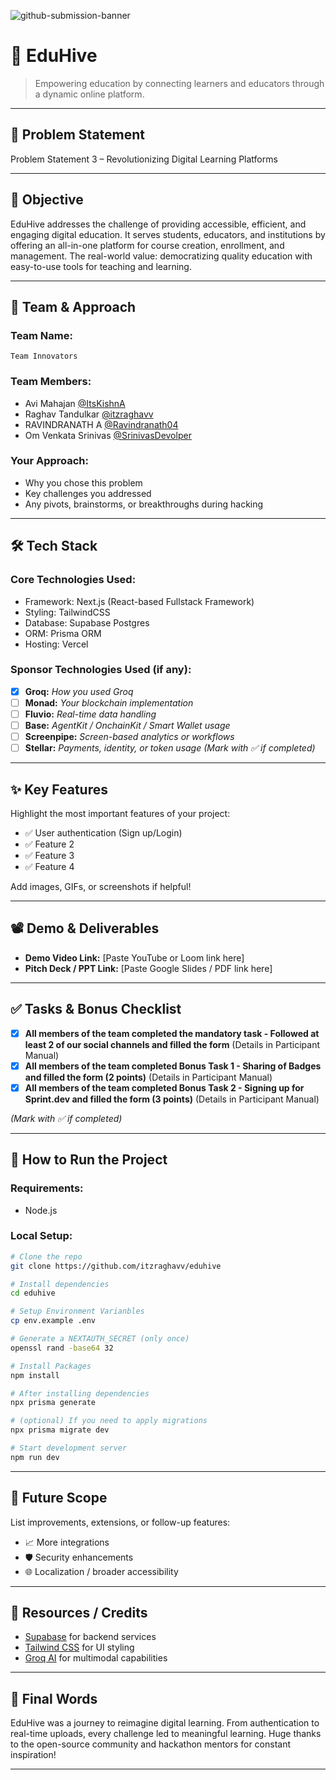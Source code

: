 ![github-submission-banner](https://github.com/user-attachments/assets/a1493b84-e4e2-456e-a791-ce35ee2bcf2f)

# 🚀  EduHive

> Empowering education by connecting learners and educators through a dynamic online platform.

---

## 📌 Problem Statement

Problem Statement 3 – Revolutionizing Digital Learning Platforms

---

## 🎯 Objective

EduHive addresses the challenge of providing accessible, efficient, and engaging digital education.
It serves students, educators, and institutions by offering an all-in-one platform for course creation, enrollment, and management.
The real-world value: democratizing quality education with easy-to-use tools for teaching and learning.

---

## 🧠 Team & Approach

### Team Name:  
`Team Innovators`

### Team Members:  
- Avi Mahajan [@ItsKishnA](https://github.com/ItsKishnA)  
- Raghav Tandulkar [@itzraghavv](https://github.com/itzraghavv)  
- RAVINDRANATH A [@Ravindranath04](https://github.com/Ravindranath04) 
- Om Venkata Srinivas [@SrinivasDevolper](https://github.com/SrinivasDevolper)

### Your Approach:  
- Why you chose this problem  
- Key challenges you addressed  
- Any pivots, brainstorms, or breakthroughs during hacking  

---

## 🛠️ Tech Stack

### Core Technologies Used:
- Framework: Next.js (React-based Fullstack Framework)
- Styling: TailwindCSS
- Database: Supabase Postgres
- ORM: Prisma ORM
- Hosting: Vercel

### Sponsor Technologies Used (if any):
- [x] **Groq:** _How you used Groq_  
- [ ] **Monad:** _Your blockchain implementation_  
- [ ] **Fluvio:** _Real-time data handling_  
- [ ] **Base:** _AgentKit / OnchainKit / Smart Wallet usage_  
- [ ] **Screenpipe:** _Screen-based analytics or workflows_  
- [ ] **Stellar:** _Payments, identity, or token usage_
*(Mark with ✅ if completed)*
---

## ✨ Key Features

Highlight the most important features of your project:

- ✅ User authentication (Sign up/Login) 
- ✅ Feature 2  
- ✅ Feature 3  
- ✅ Feature 4  

Add images, GIFs, or screenshots if helpful!

---

## 📽️ Demo & Deliverables

- **Demo Video Link:** [Paste YouTube or Loom link here]  
- **Pitch Deck / PPT Link:** [Paste Google Slides / PDF link here]  

---

## ✅ Tasks & Bonus Checklist

- [x] **All members of the team completed the mandatory task - Followed at least 2 of our social channels and filled the form** (Details in Participant Manual)  
- [x] **All members of the team completed Bonus Task 1 - Sharing of Badges and filled the form (2 points)**  (Details in Participant Manual)
- [x] **All members of the team completed Bonus Task 2 - Signing up for Sprint.dev and filled the form (3 points)**  (Details in Participant Manual)

*(Mark with ✅ if completed)*

---

## 🧪 How to Run the Project

### Requirements:
- Node.js 

### Local Setup:
```bash
# Clone the repo
git clone https://github.com/itzraghavv/eduhive

# Install dependencies
cd eduhive

# Setup Environment Varianbles
cp env.example .env

# Generate a NEXTAUTH_SECRET (only once)
openssl rand -base64 32

# Install Packages
npm install

# After installing dependencies
npx prisma generate

# (optional) If you need to apply migrations
npx prisma migrate dev

# Start development server
npm run dev
```

---

## 🧬 Future Scope

List improvements, extensions, or follow-up features:

- 📈 More integrations  
- 🛡️ Security enhancements  
- 🌐 Localization / broader accessibility  

---

## 📎 Resources / Credits

- [Supabase](https://supabase.com/) for backend services
- [Tailwind CSS](https://tailwindcss.com/) for UI styling
- [Groq AI](https://groq.com/) for multimodal capabilities

---

## 🏁 Final Words

EduHive was a journey to reimagine digital learning.
From authentication to real-time uploads, every challenge led to meaningful learning.
Huge thanks to the open-source community and hackathon mentors for constant inspiration!

---
